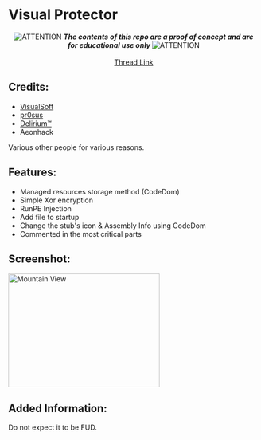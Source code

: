 # Visual Protector

<p align="center">
<img alt="ATTENTION" src="http://i.imgur.com/M4fJ65n.png"> <strong><em>The contents of this repo are a proof of concept and are for educational use only </em></strong> <img alt="ATTENTION" src="http://i.imgur.com/M4fJ65n.png"><br><br>
<a href="http://hackforums.net/showthread.php?tid=5349946">Thread Link</a><br>
</p>

## Credits:

- [VisualSoft](https://hackforums.net/member.php?action=profile&uid=3114397)
- [pr0sus](https://hackforums.net/member.php?action=profile&uid=1404391)
- [Delirium™](https://hackforums.net/member.php?action=profile&uid=255459)
- Aeonhack

Various other people for various reasons.

## Features:

- Managed resources storage method (CodeDom)
- Simple Xor encryption
- RunPE Injection
- Add file to startup
- Change the stub's icon & Assembly Info using CodeDom
- Commented in the most critical parts

## Screenshot:

<img src="http://i.imgur.com/zKALlsJ.png" alt="Mountain View" style="width:304px;height:228px;">

## Added Information:
Do not expect it to be FUD.
